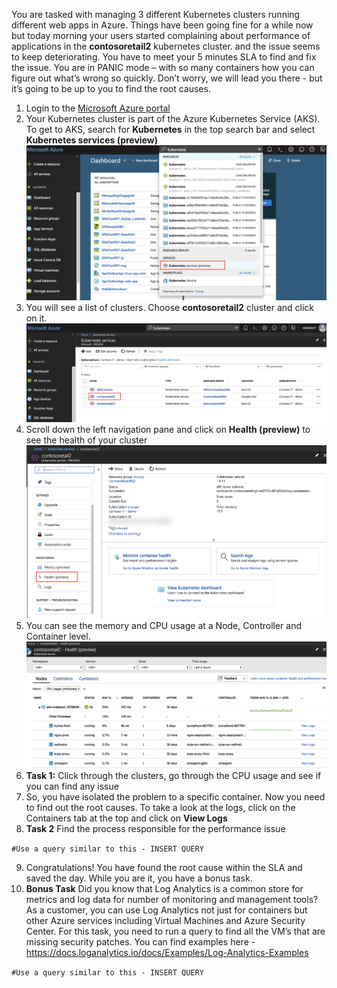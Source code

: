 You are tasked with managing 3 different Kubernetes clusters running different web apps in Azure. Things have been going fine for a while now but today morning your users started complaining about performance of applications in the **contosoretail2** kubernetes cluster. and the issue seems to keep deteriorating. You have to meet your 5 minutes SLA to find and fix the issue. You are in PANIC mode – with so many containers how you can figure out what’s wrong so quickly. Don’t worry, we will lead you there - but it’s going to be up to you to find the root causes.

1. Login to the [Microsoft Azure portal](https://portal.azure.com)
2. Your Kubernetes cluster is part of the Azure Kubernetes Service (AKS). To get to AKS, search for **Kubernetes** in the top search bar and select **Kubernetes services (preview)**
![searchkubernetes](images/Kubernetes.png)
3. You will see a list of clusters. Choose **contosoretail2** cluster and click on it.
![contosoretail2](images/Contosoretail2.png)
4. Scroll down the left navigation pane and click on **Health (preview)** to see the health of your cluster
![health](images/Health.png)
5. You can see the memory and CPU usage at a Node, Controller and Container level.
![health](images/Node.png)
6. **Task 1:** Click through the clusters, go through the CPU usage and see if you can find any issue
7. So, you have isolated the problem to a specific container. Now you need to find out the root causes. To take a look at the logs, click on the Containers tab at the top and click on **View Logs**
8. **Task 2** Find the process responsible for the performance issue

`#Use a query similar to this - INSERT QUERY`

9. Congratulations! You have found the root cause within the SLA and saved the day. While you are it, you have a bonus task.
10. **Bonus Task** Did you know that Log Analytics is a common store for metrics and log data for number of monitoring and management tools? As a customer, you can use Log Analytics not just for containers but other Azure services including Virtual Machines and Azure Security Center.  For this task, you need to run a query to find all the VM’s that are missing security patches. You can find examples here - https://docs.loganalytics.io/docs/Examples/Log-Analytics-Examples

`#Use a query similar to this - INSERT QUERY`


